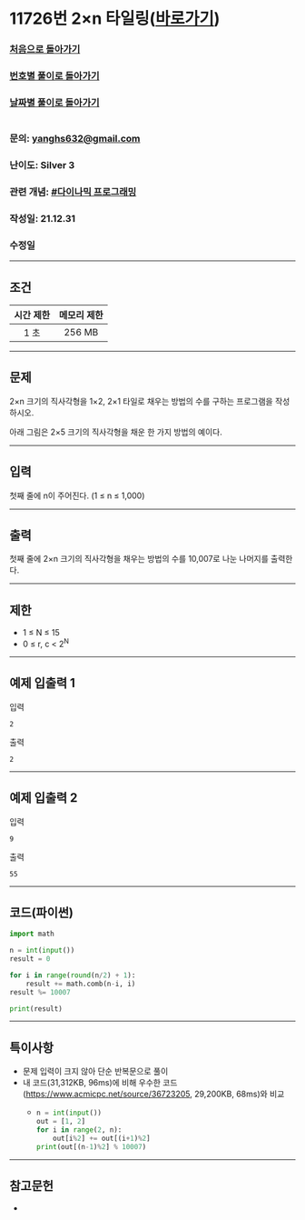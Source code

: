 # 11726번 2×n 타일링([바로가기](https://www.acmicpc.net/problem/11726))

### [처음으로 돌아가기](/README.md)
### [번호별 풀이로 돌아가기](README.md)
### [날짜별 풀이로 돌아가기](/Sort%20by%20date.md)
#
### 문의: yanghs632@gmail.com
### 난이도: Silver 3
### 관련 개념: [#다이나믹 프로그래밍](https://www.acmicpc.net/problemset?sort=ac_desc&algo=25)
### 작성일: 21.12.31
### 수정일

---
## 조건
시간 제한|메모리 제한|
:---:|:---:
1 초|256 MB

---
## 문제
2×n 크기의 직사각형을 1×2, 2×1 타일로 채우는 방법의 수를 구하는 프로그램을 작성하시오.

아래 그림은 2×5 크기의 직사각형을 채운 한 가지 방법의 예이다.

---
## 입력
첫째 줄에 n이 주어진다. (1 ≤ n ≤ 1,000)

---
## 출력
첫째 줄에 2×n 크기의 직사각형을 채우는 방법의 수를 10,007로 나눈 나머지를 출력한다.

---
## 제한
- 1 ≤ N ≤ 15
- 0 ≤ r, c < 2<sup>N</sup>

---
## 예제 입출력 1
입력
```
2
```

출력
```
2
```

---
## 예제 입출력 2
입력
```
9
```

출력
```
55
```

---
## 코드(파이썬)
```python
import math

n = int(input())
result = 0

for i in range(round(n/2) + 1):
    result += math.comb(n-i, i)
result %= 10007

print(result)

```

---
## 특이사항
- 문제 입력이 크지 않아 단순 반복문으로 풀이
- 내 코드(31,312KB, 96ms)에 비해 우수한 코드 (https://www.acmicpc.net/source/36723205, 29,200KB, 68ms)와 비교
  - ```python
    n = int(input())
    out = [1, 2]
    for i in range(2, n):
        out[i%2] += out[(i+1)%2]
    print(out[(n-1)%2] % 10007)
    ```

---
## 참고문헌
- 

